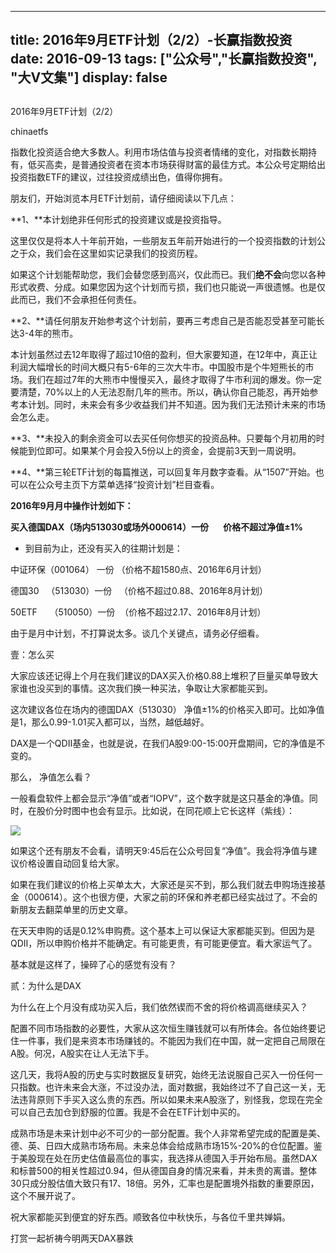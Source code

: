 
---
title:  2016年9月ETF计划（2/2）-长赢指数投资
date: 2016-09-13
tags: ["公众号","长赢指数投资", "大V文集"]
display: false
---


## 



2016年9月ETF计划（2/2）




chinaetfs




指数化投资适合绝大多数人。利用市场估值与投资者情绪的变化，对指数长期持有，低买高卖，是普通投资者在资本市场获得财富的最佳方式。本公众号定期给出投资指数ETF的建议，过往投资成绩出色，值得你拥有。




朋友们，开始浏览本月ETF计划前，请仔细阅读以下几点：



**1、**本计划绝非任何形式的投资建议或是投资指导。



这里仅仅是将本人十年前开始，一些朋友五年前开始进行的一个投资指数的计划公之于众，我们会在这里如实记录我们的投资历程。



如果这个计划能帮助您，我们会替您感到高兴，仅此而已。我们**绝不会**向您以各种形式收费、分成。如果您因为这个计划而亏损，我们也只能说一声很遗憾。也是仅此而已，我们不会承担任何责任。



**2、**请任何朋友开始参考这个计划前，要再三考虑自己是否能忍受甚至可能长达3-4年的熊市。



本计划虽然过去12年取得了超过10倍的盈利，但大家要知道，在12年中，真正让利润大幅增长的时间大概只有5-6年的三次大牛市。中国股市是个牛短熊长的市场。我们在超过7年的大熊市中慢慢买入，最终才取得了牛市利润的爆发。你一定要清楚，70%以上的人无法忍耐几年的熊市。所以，确认你自己能忍，再开始参考本计划。同时，未来会有多少收益我们并不知道。因为我们无法预计未来的市场会怎么走。



**3、**未投入的剩余资金可以去买任何你想买的投资品种。只要每个月初用的时候能到位即可。如果某个月会投入5份以上的资金，会提前3天到一周说明。



**4、**第三轮ETF计划的每篇推送，可以回复年月数字查看。从“1507”开始。也可以在公众号主页下方菜单选择“投资计划”栏目查看。







**2016年9月月中操作计划如下：**



**买入德国DAX（场内513030或场外000614）一份 &nbsp; &nbsp; &nbsp; 价格不超过净值±1%**







* 到目前为止，还没有买入的往期计划是：



中证环保（001064） 一份 （价格不超1580点、2016年6月计划）



德国30 &nbsp; （513030）一份 &nbsp; （价格不超过0.88、2016年8月计划）



50ETF &nbsp; &nbsp; （510050）一份 &nbsp;（价格不超过2.17、2016年8月计划）





由于是月中计划，不打算说太多。谈几个关键点，请务必仔细看。







壹：怎么买



大家应该还记得上个月在我们建议的DAX买入价格0.88上堆积了巨量买单导致大家谁也没买到的事情。这次我们换一种买法，争取让大家都能买到。



这次建议各位在场内的德国DAX（513030） 净值±1%的价格买入即可。比如净值是1，那么0.99-1.01买入都可以，当然，越低越好。



DAX是一个QDII基金，也就是说，在我们A股9:00-15:00开盘期间，它的净值是不变的。



那么， 净值怎么看？



一般看盘软件上都会显示“净值”或者“IOPV”，这个数字就是这只基金的净值。同时，在股价分时图中也会有显示。比如说，在同花顺上它长这样（紫线）：



<img data-s="300,640" data-type="png" src="http://mmbiz.qpic.cn/mmbiz_png/SEPick5M9xjOBwvyjlyP3epib6aE4j5eXdw8sOJBIWZV9094IIG3DUK4xEwtaoicRXYLwm1DVqviaicZrxyV1BhAkBQ/0?wx_fmt=png" data-ratio="0.221875" data-w="1600"/>



如果这个还有朋友不会看，请明天9:45后在公众号回复“净值”。我会将净值与建议价格设置自动回复给大家。



如果在我们建议的价格上买单太大，大家还是买不到，那么我们就去申购场连接基金（000614）。这个也很方便，大家之前的环保和养老都已经实战过了。不会的新朋友去翻菜单里的历史文章。



在天天申购的话是0.12%申购费。这个基本上可以保证大家都能买到。但因为是QDII，所以申购价格并不能确定。有可能更贵，有可能更便宜。看大家运气了。



基本就是这样了，操碎了心的感觉有没有？







贰：为什么是DAX



为什么在上个月没有成功买入后，我们依然锲而不舍的将价格调高继续买入？



配置不同市场指数的必要性，大家从这次恒生赚钱就可以有所体会。各位始终要记住一件事，我们是来资本市场赚钱的。不能因为我们在中国，就一定把自己局限在A股。何况，A股实在让人无法下手。



这几天，我将A股的历史与实时数据反复研究，始终无法说服自己买入一份任何一只指数。也许未来会大涨，不过没办法，面对数据，我始终过不了自己这一关，无法违背原则下手买入这么贵的东西。所以如果未来A股涨了，别怪我，您现在完全可以自己去加仓到舒服的位置。我是不会在ETF计划中买的。



成熟市场是未来计划中必不可少的一部分配置。我个人非常希望完成的配置是美、德、英、日四大成熟市场布局。未来总体会给成熟市场15%-20%的仓位配置。鉴于美股现在处在历史估值最高位的事实，我选择从德国入手开始布局。虽然DAX和标普500的相关性超过0.94，但从德国自身的情况来看，并未贵的离谱。整体30只成分股估值大致只有17、18倍。另外，汇率也是配置境外指数的重要原因，这个不展开说了。



祝大家都能买到便宜的好东西。顺致各位中秋快乐，与各位千里共婵娟。

















打赏一起祈祷今明两天DAX暴跌





